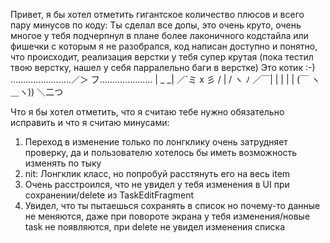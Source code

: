 Привет, я бы хотел отметить гигантское количество плюсов и всего пару минусов по коду:
Ты сделал все допы, это очень круто, очень многое у тебя подчерпнул в плане более лаконичного кодстайла или фишечки с которым я не разобрался, код написан доступно и понятно, что происходит, реализация верстки у тебя супер крутая (пока тестил твою верстку, нашел у себя парралельно баги в верстке)
Это котик :-)
........................／＞  フ.....................
                   | _  _|
                   ／`ミ x 彡
                  /      |
                 /  ヽ   ﾉ
             ／￣|   | | |
            | (￣      ヽ＿ヽ))
            ＼二つ
            
Что я бы хотел отметить, что я считаю тебе нужно обязательно исправить и что я считаю минусами:
1) Переход в изменение только по лонгклику очень затрудняет проверку, да и пользователю хотелось бы иметь возможность изменять по тыку
2) nit: Лонгклик класс, но попробуй расстянуть его на весь item
3) Очень расстроился, что не увидел у тебя изменения в UI при сохранении/delete из TaskEditFragment
4) Увидел, что ты пытаешься сохранять в список но почему-то данные не меняются, даже при повороте экрана у тебя изменения/новые task не появляются, при delete не увидел изменения списка
